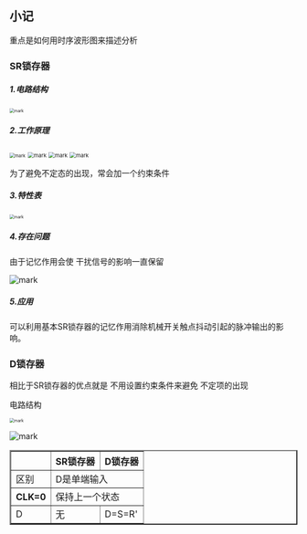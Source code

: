 ## 小记

重点是如何用时序波形图来描述分析

### SR锁存器

##### 1.电路结构

<img src="http://mally.oss-cn-qingdao.aliyuncs.com/PicGo上传的图片/20200426/141405430.png" alt="mark" style="zoom:50%;" />



##### 2.工作原理

<img src="http://mally.oss-cn-qingdao.aliyuncs.com/PicGo上传的图片/20200426/141730624.png" alt="mark" style="zoom: 56%;" />



<img src="http://mally.oss-cn-qingdao.aliyuncs.com/PicGo上传的图片/20200426/141857211.png" alt="mark" style="zoom:67%;" />



<img src="http://mally.oss-cn-qingdao.aliyuncs.com/PicGo上传的图片/20200426/141924200.png" alt="mark" style="zoom:67%;" />



<img src="http://mally.oss-cn-qingdao.aliyuncs.com/PicGo上传的图片/20200426/142146236.png" alt="mark" style="zoom: 67%;" />

为了避免不定态的出现，常会加一个约束条件



##### 3.特性表

<img src="http://mally.oss-cn-qingdao.aliyuncs.com/PicGo上传的图片/20200426/143005746.png" alt="mark" style="zoom:50%;" />

##### 4.存在问题 

由于记忆作用会使 干扰信号的影响一直保留

![mark](http://mally.oss-cn-qingdao.aliyuncs.com/PicGo上传的图片/20200426/145259324.png)

##### 5.应用

可以利用基本SR锁存器的记忆作用消除机械开关触点抖动引起的脉冲输出的影响。

### D锁存器

相比于SR锁存器的优点就是 不用设置约束条件来避免 不定项的出现

电路结构

<img src="http://mally.oss-cn-qingdao.aliyuncs.com/PicGo上传的图片/20200426/153437144.png" alt="mark" style="zoom:50%;" />

![mark](http://mally.oss-cn-qingdao.aliyuncs.com/PicGo上传的图片/20200427/084958610.png)



<table border="2">
    <tr>
    <th></th><th>SR锁存器</th> <th>D锁存器</th>
    </tr>
     <tr>
    		<td>区别</td><td colspan="2">D是单端输入</td>
    </tr>
    <tr>
    <th>CLK=0</th>	<td colspan="2">保持上一个状态</td> 
    </tr>
    <tr>
    		<td>D</td><td>无</td><td colspan="2">D=S=R'</td>
    </tr>
</table>



